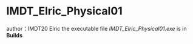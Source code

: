 # IMDT_Elric_Physical01
author：IMDT20 Elric
the executable file *IMDT_Elric_Physical01.exe* is in **Builds**
